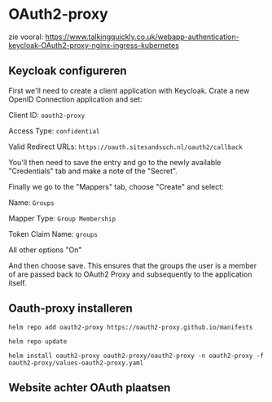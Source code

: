 # OAuth2-proxy

zie vooral: https://www.talkingquickly.co.uk/webapp-authentication-keycloak-OAuth2-proxy-nginx-ingress-kubernetes

## Keycloak configureren

First we'll need to create a client application with Keycloak. Crate a new OpenID Connection application and set:

Client ID: `oauth2-proxy`

Access Type: `confidential`

Valid Redirect URLs: `https://oauth.sitesandsuch.nl/oauth2/callback`


You'll then need to save the entry and go to the newly available "Credentials" tab and make a note of the "Secret".

Finally we go to the "Mappers" tab, choose "Create" and select:

Name: `Groups`

Mapper Type: `Group Membership`

Token Claim Name: `groups`

All other options "On"

And then choose save. This ensures that the groups the user is a member of are passed back to OAuth2 Proxy and subsequently to the application itself.






## Oauth-proxy installeren

`helm repo add oauth2-proxy https://oauth2-proxy.github.io/manifests`

`helm repo update`

`helm install oauth2-proxy oauth2-proxy/oauth2-proxy -n oauth2-proxy -f oauth2-proxy/values-oauth2-proxy.yaml`


## Website achter OAuth plaatsen
